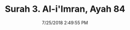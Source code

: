 ---
title       : "Surah 3. Al-i'Imran, Ayah 84"
date        : 7/25/2018 2:49:55 PM
draft       : false
type        : "quran"
layout      : "compare"
BookCode    : "CMP"
SurahNumber : "3"
AyahNumber  : "84"
TotalAyah   : "200"
---